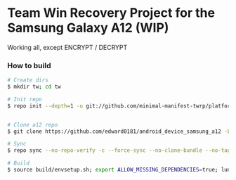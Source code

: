 # Team Win Recovery Project for the Samsung Galaxy A12 (WIP)
Working all, except ENCRYPT / DECRYPT

### How to build ###

```bash
# Create dirs
$ mkdir tw; cd tw

# Init repo
$ repo init --depth=1 -u git://github.com/minimal-manifest-twrp/platform_manifest_twrp_aosp.git -b twrp-11


# Clone a12 repo
$ git clone https://github.com/edward0181/android_device_samsung_a12 -b twrp-11.0 device/samsung/a12

# Sync
$ repo sync --no-repo-verify -c --force-sync --no-clone-bundle --no-tags --optimized-fetch --prune -j`nproc`

# Build
$ source build/envsetup.sh; export ALLOW_MISSING_DEPENDENCIES=true; lunch twrp_a12-eng; mka recoveryimage
```
